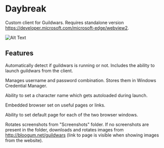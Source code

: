 # Daybreak
Custom client for Guildwars.
Requires standalone version https://developer.microsoft.com/microsoft-edge/webview2.

![Alt Text](https://media1.giphy.com/media/Z32o0OZ5pZHDOIodzD/giphy.gif)

## Features
Automatically detect if guildwars is running or not. Includes the ability to launch guildwars from the client.

Manages username and password combination. Stores them in Windows Credential Manager.

Ability to set a character name which gets autoloaded during launch.

Embedded browser set on useful pages or links.

Ability to set default page for each of the two browser windows.

Rotates screenshots from "Screenshots" folder. If no screenshots are present in the folder, downloads and rotates images from http://bloogum.net/guildwars (link to page is visible when showing images from the website).
